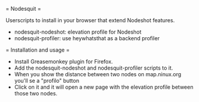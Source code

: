 = Nodesquit =

Userscripts to install in your browser that extend Nodeshot features.

* nodesquit-nodeshot: elevation profile for Nodeshot
* nodesquit-profiler: use heywhatsthat as a backend profiler

= Installation and usage =

* Install Greasemonkey plugin for Firefox.
* Add the nodesquit-nodeshot and nodesquit-profiler scripts to it.
* When you show the distance between two nodes on map.ninux.org you'll se a "profilo" button
* Click on it and it will open a new page with the elevation profile between those two nodes.
